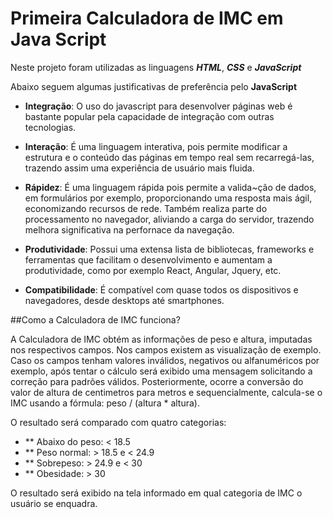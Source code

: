 # Primeira Calculadora de IMC em Java Script

Neste projeto foram utilizadas as linguagens **_HTML_**, **_CSS_** e **_JavaScript_**

Abaixo seguem algumas justificativas de preferência pelo **JavaScript**

- **Integração**: O uso do javascript para desenvolver páginas web é bastante popular pela capacidade de integração com outras tecnologias. 

- **Interação**: É uma linguagem interativa, pois permite modificar a estrutura e o conteúdo das páginas em tempo real sem recarregá-las, trazendo assim uma experiência de usuário mais fluida.

- **Rápidez**: É uma linguagem rápida pois permite a valida~ção de dados, em formulários por exemplo, proporcionando uma resposta mais ágil, economizando recursos de rede. Também realiza parte do processamento no navegador, aliviando a carga do servidor, trazendo melhora significativa na perfornace da navegação.

- **Produtividade**: Possui uma extensa lista de bibliotecas, frameworks e ferramentas que facilitam o desenvolvimento e aumentam a produtividade, como por exemplo React, Angular, Jquery, etc.

- **Compatibilidade**: É compatível com quase todos os dispositivos e navegadores, desde desktops até smartphones.

##Como a Calculadora de IMC funciona?

A Calculadora de IMC obtém as informações de peso e altura, imputadas nos respectivos campos. Nos campos existem as visualização de exemplo. Caso os campos tenham valores inválidos, negativos ou alfanuméricos por exemplo, após tentar o cálculo será exibido uma mensagem solicitando a correção para padrões válidos. Posteriormente, ocorre a conversão do valor de altura de centimetros para metros e sequencialmente, calcula-se o IMC usando a fórmula: peso / (altura * altura). 

O resultado será comparado com quatro categorias:

- ** Abaixo do peso: < 18.5
- ** Peso normal: > 18.5 e < 24.9
- ** Sobrepeso: > 24.9 e < 30
- ** Obesidade: > 30

O resultado será exibido na tela informado em qual categoria de IMC o usuário se enquadra.




